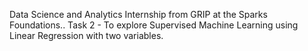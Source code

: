 Data Science and Analytics Internship from GRIP at the Sparks Foundations..
Task 2 - To explore Supervised Machine Learning using Linear Regression with two variables.

